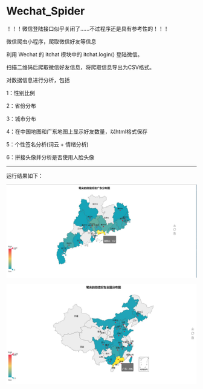 # Wechat_Spider

！！！微信登陆接口似乎关闭了......不过程序还是具有参考性的！！！


微信爬虫小程序，爬取微信好友等信息


利用 Wechat 的 itchat 模块中的 itchat.login() 登陆微信。

扫描二维码后爬取微信好友信息，将爬取信息导出为CSV格式。

对数据信息进行分析，包括

1：性别比例

2：省份分布

3：城市分布

4：在中国地图和广东地图上显示好友数量，以html格式保存

5：个性签名分析(词云 + 情绪分析)

6：拼接头像并分析是否使用人脸头像

---
运行结果如下：

![](https://github.com/HuangBingjian/Wechat_Spider/blob/master/result/GuangDong.jpg)

![](https://github.com/HuangBingjian/Wechat_Spider/blob/master/result/Country.jpg)
